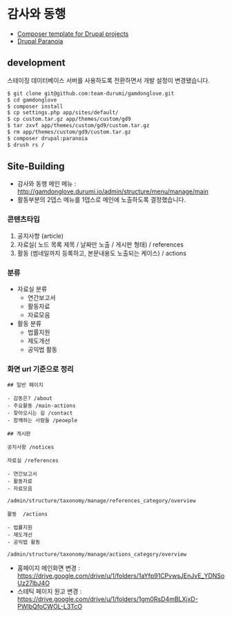 # 감사와 동행

- [Composer template for Drupal projects](https://github.com/drupal-composer/drupal-project)
- [Drupal Paranoia](https://github.com/drupal-composer/drupal-paranoia)

## development

스테이징 데이터베이스 서버를 사용하도록 전환하면서 개발 설정이 변경됐습니다.

```bash
$ git clone git@github.com:team-durumi/gamdonglove.git
$ cd gamdonglove
$ composer install
$ cp settings.php app/sites/default/
$ cp custom.tar.gz app/themes/custom/gd9
$ tar zxvf app/themes/custom/gd9/custom.tar.gz
$ rm app/themes/custom/gd9/custom.tar.gz
$ composer drupal:paranoia
$ drush rs /
```

## Site-Building

- 감사와 동행 메인 메뉴 :  http://gamdonglove.durumi.io/admin/structure/menu/manage/main
- 활동부분의 2뎁스 메뉴를 1뎁스로 메인에 노출하도록 결정했습니다.

### 콘텐츠타입

1. 공지사항 (article)
2. 자료실( 노드 목록 제목 / 날짜만 노출 / 게시판 형태) / references
3. 활동 (썸네일까지 등록하고, 본문내용도 노출되는 케이스) / actions

### 분류

* 자료실 분류
  - 연간보고서
  - 활동자료
  - 자료모음
* 활동 분류
  - 법률지원
  - 제도개선
  - 공익법 활동

### 화면 url 기준으로 정리

```
## 일반 페이지

- 감동은? /about
- 주요활동 /main-actions
- 찾아오시는 길 /contact
- 함께하는 사람들 /peoeple

## 게시판

공지사항 /notices

자료실 /references

- 연간보고서
- 활동자료
- 자료모음

/admin/structure/taxonomy/manage/references_category/overview

활동  /actions

- 법률지원
- 제도개선
- 공익법 활동

/admin/structure/taxonomy/manage/actions_category/overview

```

- 홈페이지 메인화면 변경 :  https://drive.google.com/drive/u/1/folders/1aYfp91CPvwsJEnJvE_YDNSoUz27lbJ4O
- 스테틱 페이지 원고 변경 : https://drive.google.com/drive/u/1/folders/1gm0RsD4mBLXjxD-PWlbQfoCWOL-L3TcO
